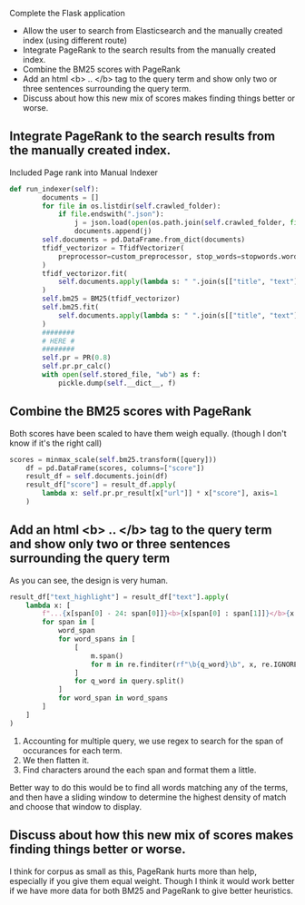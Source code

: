 Complete the Flask application

-   Allow the user to search from Elasticsearch and the manually created index (using different route)
-   Integrate PageRank to the search results from the manually created index.
-   Combine the BM25 scores with PageRank
-   Add an html \<b\> .. \<\/b\> tag to the query term and show only two or three sentences surrounding the query term.
-   Discuss about how this new mix of scores makes finding things better or worse.

## Integrate PageRank to the search results from the manually created index.

Included Page rank into Manual Indexer

````python
def run_indexer(self):
        documents = []
        for file in os.listdir(self.crawled_folder):
            if file.endswith(".json"):
                j = json.load(open(os.path.join(self.crawled_folder, file)))
                documents.append(j)
        self.documents = pd.DataFrame.from_dict(documents)
        tfidf_vectorizor = TfidfVectorizer(
            preprocessor=custom_preprocessor, stop_words=stopwords.words("english")
        )
        tfidf_vectorizor.fit(
            self.documents.apply(lambda s: " ".join(s[["title", "text"]]), axis=1)
        )
        self.bm25 = BM25(tfidf_vectorizor)
        self.bm25.fit(
            self.documents.apply(lambda s: " ".join(s[["title", "text"]]), axis=1)
        )
        ########
        # HERE #
        ########
        self.pr = PR(0.8)
        self.pr.pr_calc()
        with open(self.stored_file, "wb") as f:
            pickle.dump(self.__dict__, f)
````

## Combine the BM25 scores with PageRank
Both scores have been scaled to have them weigh equally. (though I don't know if it's the right call)
````python
scores = minmax_scale(self.bm25.transform([query]))
    df = pd.DataFrame(scores, columns=["score"])
    result_df = self.documents.join(df)
    result_df["score"] = result_df.apply(
        lambda x: self.pr.pr_result[x["url"]] * x["score"], axis=1
    )
````

## Add an html \<b\> .. \<\/b\> tag to the query term and show only two or three sentences surrounding the query term
As you can see, the design is very human.
````python
result_df["text_highlight"] = result_df["text"].apply(
    lambda x: [
        f"...{x[span[0] - 24: span[0]]}<b>{x[span[0] : span[1]]}</b>{x[span[1]: span[1] + 24]}..."
        for span in [
            word_span
            for word_spans in [
                [
                    m.span()
                    for m in re.finditer(rf"\b{q_word}\b", x, re.IGNORECASE)
                ]
                for q_word in query.split()
            ]
            for word_span in word_spans
        ]
    ]
)
````
1. Accounting for multiple query, we use regex to search for the span of occurances for each term.
2. We then flatten it.
3. Find characters around the each span and format them a little.

Better way to do this would be to find all words matching any of the terms, and then have a sliding window to determine the highest density of match and choose that window to display.

## Discuss about how this new mix of scores makes finding things better or worse.
I think for corpus as small as this, PageRank hurts more than help, especially if you give them equal weight. Though I think it would work better if we have more data for both BM25 and PageRank to give better heuristics.
